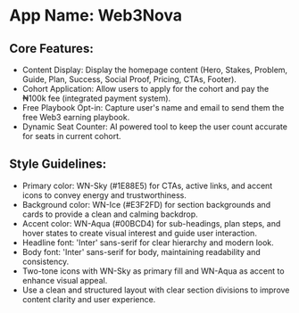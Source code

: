 # **App Name**: Web3Nova

## Core Features:

- Content Display: Display the homepage content (Hero, Stakes, Problem, Guide, Plan, Success, Social Proof, Pricing, CTAs, Footer).
- Cohort Application: Allow users to apply for the cohort and pay the ₦100k fee (integrated payment system).
- Free Playbook Opt-in: Capture user's name and email to send them the free Web3 earning playbook.
- Dynamic Seat Counter: AI powered tool to keep the user count accurate for seats in current cohort.

## Style Guidelines:

- Primary color: WN-Sky (#1E88E5) for CTAs, active links, and accent icons to convey energy and trustworthiness.
- Background color: WN-Ice (#E3F2FD) for section backgrounds and cards to provide a clean and calming backdrop.
- Accent color: WN-Aqua (#00BCD4) for sub-headings, plan steps, and hover states to create visual interest and guide user interaction.
- Headline font: 'Inter' sans-serif for clear hierarchy and modern look.
- Body font: 'Inter' sans-serif for body, maintaining readability and consistency.
- Two-tone icons with WN-Sky as primary fill and WN-Aqua as accent to enhance visual appeal.
- Use a clean and structured layout with clear section divisions to improve content clarity and user experience.